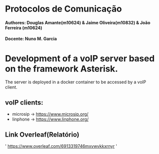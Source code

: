 # Protocolos de Comunicação

#### Authores: Douglas Amante(m10624) & Jaime Oliveira(m10832) & João Ferreira (m10624)
#### Docente: Nuno M. Garcia

# Development of a voIP server based on the framework Asterisk. 

The server is deployed in a docker container to be accessed by a voIP client.

## voIP clients:
- microsip -> https://www.microsip.org/
- linphone -> https://www.linphone.org/

## Link Overleaf(Relatório)
' https://www.overleaf.com/6913319746mxvwvkkxrnyr '

